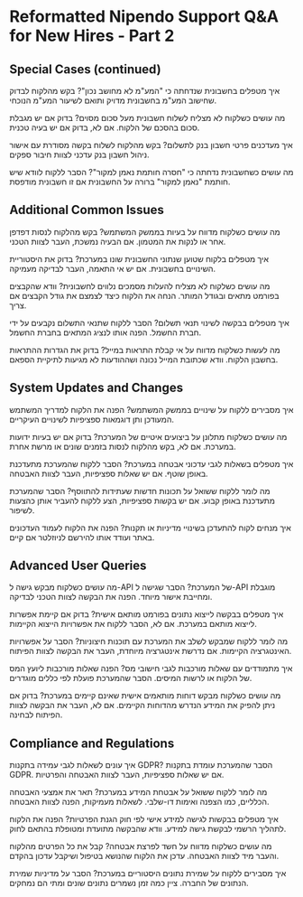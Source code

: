 # Reformatted Nipendo Support Q&A for New Hires - Part 2

## Special Cases (continued)

איך מטפלים בחשבונית שנדחתה כי "המע"מ לא מחושב נכון"?
בקש מהלקוח לבדוק שחישוב המע"מ בחשבונית מדויק ותואם לשיעור המע"מ הנוכחי.

מה עושים כשלקוח לא מצליח לשלוח חשבונית מעל סכום מסוים?
בדוק אם יש מגבלת סכום בהסכם של הלקוח. אם לא, בדוק אם יש בעיה טכנית.

איך מעדכנים פרטי חשבון בנק לתשלום?
בקש מהלקוח לשלוח בקשה מסודרת עם אישור ניהול חשבון בנק עדכני לצוות חיבור ספקים.

מה עושים כשחשבונית נדחתה כי "חסרה חותמת נאמן למקור"?
הסבר ללקוח לוודא שיש חותמת "נאמן למקור" ברורה על החשבונית אם זו חשבונית מודפסת.

## Additional Common Issues

מה עושים כשלקוח מדווח על בעיות בממשק המשתמש?
בקש מהלקוח לנסות דפדפן אחר או לנקות את המטמון. אם הבעיה נמשכת, העבר לצוות הטכני.

איך מטפלים בלקוח שטוען שנתוני החשבונית שונו במערכת?
בדוק את היסטוריית השינויים בחשבונית. אם יש אי התאמה, העבר לבדיקה מעמיקה.

מה עושים כשלקוח לא מצליח להעלות מסמכים נלווים לחשבונית?
וודא שהקבצים בפורמט מתאים ובגודל המותר. הנחה את הלקוח כיצד לצמצם את גודל הקבצים אם צריך.

איך מטפלים בבקשה לשינוי תנאי תשלום?
הסבר ללקוח שתנאי התשלום נקבעים על ידי חברת החשמל. הפנה אותו לנציג המתאים בחברת החשמל.

מה לעשות כשלקוח מדווח על אי קבלת התראות במייל?
בדוק את הגדרות ההתראות בחשבון הלקוח. וודא שכתובת המייל נכונה ושההודעות לא מגיעות לתיקיית הספאם.

## System Updates and Changes

איך מסבירים ללקוח על שינויים בממשק המשתמש?
הפנה את הלקוח למדריך המשתמש המעודכן ותן דוגמאות ספציפיות לשינויים העיקריים.

מה עושים כשלקוח מתלונן על ביצועים איטיים של המערכת?
בדוק אם יש בעיות ידועות במערכת. אם לא, בקש מהלקוח לנסות בזמנים שונים או מרשת אחרת.

איך מטפלים בשאלות לגבי עדכוני אבטחה במערכת?
הסבר ללקוח שהמערכת מתעדכנת באופן שוטף. אם יש שאלות ספציפיות, העבר לצוות האבטחה.

מה לומר ללקוח ששואל על תכונות חדשות שעתידות להתווסף?
הסבר שהמערכת מתעדכנת באופן קבוע. אם יש בקשות ספציפיות, הצע ללקוח להעביר אותן כהצעות לשיפור.

איך מנחים לקוח להתעדכן בשינויי מדיניות או תקנות?
הפנה את הלקוח לעמוד העדכונים באתר ועודד אותו להירשם לניוזלטר אם קיים.

## Advanced User Queries

מה עושים כשלקוח מבקש גישה ל-API של המערכת?
הסבר שגישה ל-API מוגבלת ומחייבת אישור מיוחד. הפנה את הבקשה לצוות הטכני לבדיקה.

איך מטפלים בבקשה לייצוא נתונים בפורמט מותאם אישית?
בדוק אם קיימת אפשרות לייצוא מותאם במערכת. אם לא, הסבר ללקוח את אפשרויות הייצוא הקיימות.

מה לומר ללקוח שמבקש לשלב את המערכת עם תוכנות חיצוניות?
הסבר על אפשרויות האינטגרציה הקיימות. אם נדרשת אינטגרציה מיוחדת, העבר את הבקשה לצוות הפיתוח.

איך מתמודדים עם שאלות מורכבות לגבי חישובי מס?
הפנה שאלות מורכבות ליועץ המס של הלקוח או לרשות המיסים. הסבר שהמערכת פועלת לפי כללים מוגדרים.

מה עושים כשלקוח מבקש דוחות מותאמים אישית שאינם קיימים במערכת?
בדוק אם ניתן להפיק את המידע הנדרש מהדוחות הקיימים. אם לא, העבר את הבקשה לצוות הפיתוח לבחינה.

## Compliance and Regulations

איך עונים לשאלות לגבי עמידה בתקנות GDPR?
הסבר שהמערכת עומדת בתקנות GDPR. אם יש שאלות ספציפיות, העבר לצוות האבטחה והפרטיות.

מה לומר ללקוח ששואל על אבטחת המידע במערכת?
תאר את אמצעי האבטחה הכלליים, כמו הצפנה ואימות דו-שלבי. לשאלות מעמיקות, הפנה לצוות האבטחה.

איך מטפלים בבקשות לגישה למידע אישי לפי חוק הגנת הפרטיות?
הפנה את הלקוח לתהליך הרשמי לבקשת גישה למידע. וודא שהבקשה מתועדת ומטופלת בהתאם לחוק.

מה עושים כשלקוח מדווח על חשד לפרצת אבטחה?
קבל את כל הפרטים מהלקוח והעבר מיד לצוות האבטחה. עדכן את הלקוח שהנושא בטיפול ושיקבל עדכון בהקדם.

איך מסבירים ללקוח על שמירת נתונים היסטוריים במערכת?
הסבר על מדיניות שמירת הנתונים של החברה. ציין כמה זמן נשמרים נתונים שונים ומתי הם נמחקים.
